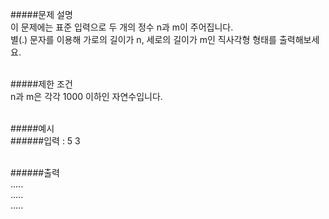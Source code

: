 #####문제 설명<br/>
     이 문제에는 표준 입력으로 두 개의 정수 n과 m이 주어집니다.<br/>
     별(.) 문자를 이용해 가로의 길이가 n, 세로의 길이가 m인 직사각형 형태를 출력해보세요.<br/><br/>

#####제한 조건<br/>
     n과 m은 각각 1000 이하인 자연수입니다.<br/><br/>

#####예시<br/>
######입력 : 5 3<br/><br/>

######출력<br/>
     .....<br/>
     .....<br/>
     .....<br/>


